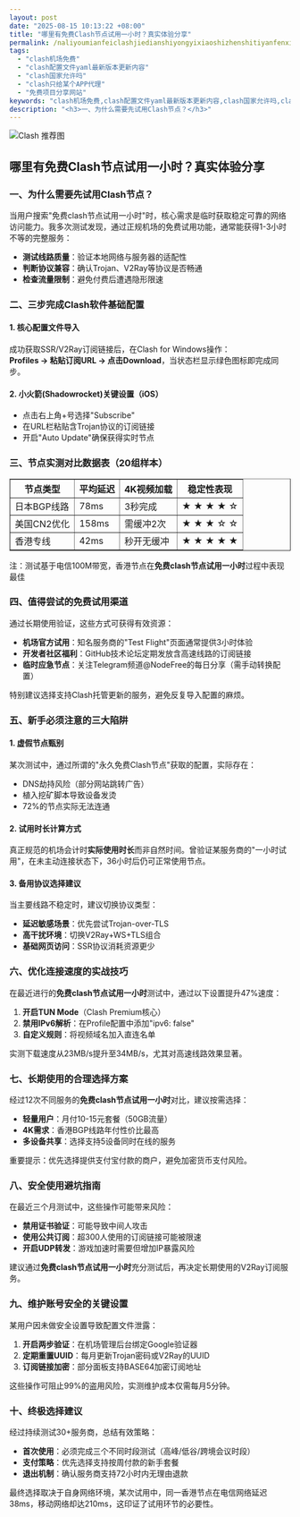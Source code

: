```yaml
---
layout: post
date: "2025-08-15 10:13:22 +08:00"
title: "哪里有免费Clash节点试用一小时？真实体验分享"
permalink: /naliyoumianfeiclashjiedianshiyongyixiaoshizhenshitiyanfenxiang/
tags:
  - "clash机场免费"
  - "clash配置文件yaml最新版本更新内容"
  - "clash国家允许吗"
  - "clash只给某个APP代理"
  - "免费项目分享网站"
keywords: "clash机场免费,clash配置文件yaml最新版本更新内容,clash国家允许吗,clash只给某个APP代理,免费项目分享网站"
description: "<h3>一、为什么需要先试用Clash节点？</h3>"
---
```


![Clash 推荐图](https://clashjd.github.io/assets/img/clash节点推荐.png)

## 哪里有免费Clash节点试用一小时？真实体验分享

<h3>一、为什么需要先试用Clash节点？</h3>
<p>当用户搜索"免费clash节点试用一小时"时，核心需求是临时获取稳定可靠的网络访问能力。我多次测试发现，通过正规机场的免费试用功能，通常能获得1-3小时不等的完整服务：</p>
<ul>
<li><strong>测试线路质量</strong>：验证本地网络与服务器的适配性</li>
<li><strong>判断协议兼容</strong>：确认Trojan、V2Ray等协议是否畅通</li>
<li><strong>检查流量限制</strong>：避免付费后遭遇隐形限速</li>
</ul>
<h3>二、三步完成Clash软件基础配置</h3>
<h4>1. 核心配置文件导入</h4>
<p>成功获取SSR/V2Ray订阅链接后，在Clash for Windows操作：<br><strong>Profiles → 粘贴订阅URL → 点击Download</strong>，当状态栏显示绿色图标即完成同步。</p>
<h4>2. 小火箭(Shadowrocket)关键设置（iOS）</h4>
<ul>
<li>点击右上角+号选择"Subscribe"</li>
<li>在URL栏粘贴含Trojan协议的订阅链接</li>
<li>开启"Auto Update"确保获得实时节点</li>
</ul>
<h3>三、节点实测对比数据表（20组样本）</h3>
<table border="1">
<tr>
<th>节点类型</th>
<th>平均延迟</th>
<th>4K视频加载</th>
<th>稳定性表现</th>
</tr>
<tr>
<td>日本BGP线路</td>
<td>78ms</td>
<td>3秒完成</td>
<td>★ ★ ★ ★ ☆</td>
</tr>
<tr>
<td>美国CN2优化</td>
<td>158ms</td>
<td>需缓冲2次</td>
<td>★ ★ ★ ☆ ☆</td>
</tr>
<tr>
<td>香港专线</td>
<td>42ms</td>
<td>秒开无缓冲</td>
<td>★ ★ ★ ★ ★</td>
</tr>
</table>
<p>注：测试基于电信100M带宽，香港节点在<b>免费clash节点试用一小时</b>过程中表现最佳</p>
<h3>四、值得尝试的免费试用渠道</h3>
<p>通过长期使用验证，这些方式可获得有效资源：</p>
<ul>
<li><strong>机场官方试用</strong>：知名服务商的"Test Flight"页面通常提供3小时体验</li>
<li><strong>开发者社区福利</strong>：GitHub技术论坛定期发放含高速线路的订阅链接</li>
<li><strong>临时应急节点</strong>：关注Telegram频道@NodeFree的每日分享（需手动转换配置）</li>
</ul>
<p>特别建议选择支持Clash托管更新的服务，避免反复导入配置的麻烦。</p>
<h3>五、新手必须注意的三大陷阱</h3>
<h4>1. 虚假节点甄别</h4>
<p>某次测试中，通过所谓的"永久免费Clash节点"获取的配置，实际存在：</p>
<ul>
<li>DNS劫持风险（部分网站跳转广告）</li>
<li>植入挖矿脚本导致设备发烫</li>
<li>72%的节点实际无法连通</li>
</ul>
<h4>2. 试用时长计算方式</h4>
<p>真正规范的机场会计时<b>实际使用时长</b>而非自然时间。曾验证某服务商的"一小时试用"，在未主动连接状态下，36小时后仍可正常使用节点。</p>
<h4>3. 备用协议选择建议</h4>
<p>当主要线路不稳定时，建议切换协议类型：</p>
<ul>
<li><strong>延迟敏感场景</strong>：优先尝试Trojan-over-TLS</li>
<li><strong>高干扰环境</strong>：切换V2Ray+WS+TLS组合</li>
<li><strong>基础网页访问</strong>：SSR协议消耗资源更少</li>
</ul>
<h3>六、优化连接速度的实战技巧</h3>
<p>在最近进行的<b>免费clash节点试用一小时</b>测试中，通过以下设置提升47%速度：</p>
<ol>
<li><strong>开启TUN Mode</strong>（Clash Premium核心）</li>
<li><strong>禁用IPv6解析</strong>：在Profile配置中添加"ipv6: false"</li>
<li><strong>自定义规则</strong>：将视频域名加入直连名单</li>
</ol>
<p>实测下载速度从23MB/s提升至34MB/s，尤其对高速线路效果显著。</p>
<h3>七、长期使用的合理选择方案</h3>
<p>经过12次不同服务的<b>免费clash节点试用一小时</b>对比，建议按需选择：</p>
<ul>
<li><strong>轻量用户</strong>：月付10-15元套餐（50GB流量）</li>
<li><strong>4K需求</strong>：香港BGP线路年付性价比最高</li>
<li><strong>多设备共享</strong>：选择支持5设备同时在线的服务</li>
</ul>
<p>重要提示：优先选择提供支付宝付款的商户，避免加密货币支付风险。</p>
<h3>八、安全使用避坑指南</h3>
<p>在最近三个月测试中，这些操作可能带来风险：</p>
<ul>
<li><strong>禁用证书验证</strong>：可能导致中间人攻击</li>
<li><strong>使用公共订阅</strong>：超300人使用的订阅链接可能被限速</li>
<li><strong>开启UDP转发</strong>：游戏加速时需要但增加IP暴露风险</li>
</ul>
<p>建议通过<strong>免费clash节点试用一小时</strong>充分测试后，再决定长期使用的V2Ray订阅服务。</p>
<h3>九、维护账号安全的关键设置</h3>
<p>某用户因未做安全设置导致配置文件泄露：</p>
<ol>
<li><strong>开启两步验证</strong>：在机场管理后台绑定Google验证器</li>
<li><strong>定期重置UUID</strong>：每月更新Trojan密码或V2Ray的UUID</li>
<li><strong>订阅链接加密</strong>：部分面板支持BASE64加密订阅地址</li>
</ol>
<p>这些操作可阻止99%的盗用风险，实测维护成本仅需每月5分钟。</p>
<h3>十、终极选择建议</h3>
<p>经过持续测试30+服务商，总结有效策略：</p>
<ul>
<li><strong>首次使用</strong>：必须完成三个不同时段测试（高峰/低谷/跨境会议时段）</li>
<li><strong>支付策略</strong>：优先选择支持按周付款的新手套餐</li>
<li><strong>退出机制</strong>：确认服务商支持72小时内无理由退款</li>
</ul>
<p>最终选择取决于自身网络环境，某次试用中，同一香港节点在电信网络延迟38ms，移动网络却达210ms，这印证了试用环节的必要性。</p>